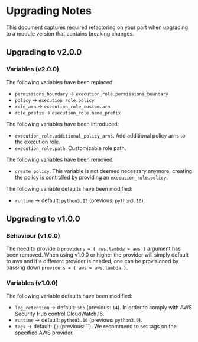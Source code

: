 # Upgrading Notes

This document captures required refactoring on your part when upgrading to a module version that contains breaking changes.


## Upgrading to v2.0.0

### Variables (v2.0.0)

The following variables have been replaced:

* `permissions_boundary` → `execution_role.permissions_boundary`
* `policy` → `execution_role.policy`
* `role_arn` → `execution_role_custom.arn`
* `role_prefix` → `execution_role.name_prefix`

The following variables have been introduced:

* `execution_role.additional_policy_arns`. Add additional policy arns to the execution role.
* `execution_role.path`. Customizable role path.

The following variables have been removed:

* `create_policy`. This variable is not deemed necessary anymore, creating the policy is controlled by providing an `execution_role.policy`.

The following variable defaults have been modified:

* `runtime` → default: `python3.13` (previous: `python3.10`).

## Upgrading to v1.0.0

### Behaviour (v1.0.0)

The need to provide a `providers = { aws.lambda = aws }` argument has been removed. When using v1.0.0 or higher the provider will simply default to aws and if a different provider is needed, one can be provisioned by passing down `providers = { aws = aws.lambda }`.

### Variables (v1.0.0)

The following variable defaults have been modified:

* `log_retention` → default: `365` (previous: `14`). In order to comply with AWS Security Hub control CloudWatch.16.
* `runtime` → default: `python3.10` (previous: `python3.9`).
* `tags` → default: `{}` (previous: ``). We recommend to set tags on the specified AWS provider.
